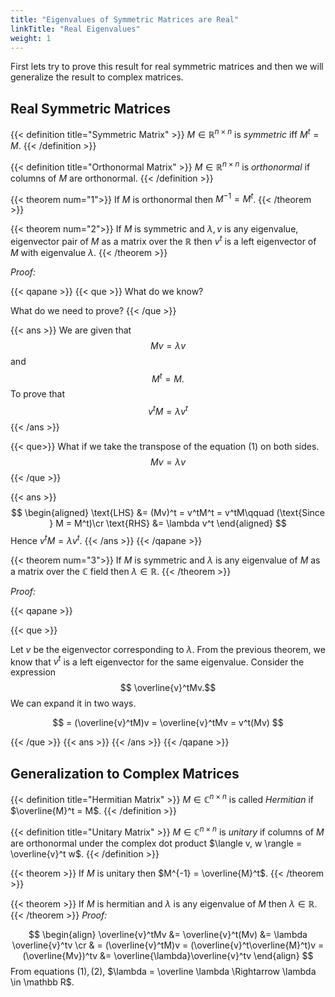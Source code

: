 ```yaml
---
title: "Eigenvalues of Symmetric Matrices are Real"
linkTitle: "Real Eigenvalues"
weight: 1
---
```

First lets try to prove this result for real symmetric matrices and then we will generalize the result to complex matrices.

## Real Symmetric Matrices

{{< definition title="Symmetric Matrix" >}}
$M \in \mathbb R^{n\times n}$ is _symmetric_ iff $M^t = M$.
{{< /definition >}}

{{< definition title="Orthonormal Matrix" >}}
$M \in \mathbb R^{n\times n}$ is _orthonormal_ if columns of $M$ are orthonormal.
{{< /definition >}}



{{< theorem num="1">}}
If $M$ is orthonormal then $M^{-1} = M^t$.
{{< /theorem >}}

{{< theorem num="2">}}
If $M$ is symmetric and $\lambda, v$ is any eigenvalue, eigenvector pair of $M$ as a matrix over the $\mathbb R$ then $v^t$ is a left eigenvector of $M$ with eigenvalue $\lambda$.
{{< /theorem >}}

_Proof:_ 

{{< qapane >}}
  {{< que >}}
What do we know?

What do we need to prove?
  {{< /que >}}

  {{< ans >}}
We are given that
$$ Mv = \lambda v \tag*{(1)}$$
and 
$$ M^t = M.$$
To prove that
$$ v^tM= \lambda v^t $$
  {{< /ans >}}

  {{< que>}}
What if we take the transpose of the equation $(1)$ on both sides.
$$ Mv = \lambda v \tag*{(1)}$$
  {{< /que >}}

  {{< ans >}}
$$
\begin{aligned}
\text{LHS} &= (Mv)^t = v^tM^t = v^tM\qquad (\text{Since } M = M^t)\cr
\text{RHS} &= \lambda v^t
\end{aligned}
$$
Hence $v^tM = \lambda v^t$.
  {{< /ans >}}
{{< /qapane >}}



{{< theorem num="3">}}
If $M$ is symmetric and $\lambda$ is any eigenvalue of $M$ as a matrix over the $\mathbb C$ field then $\lambda \in \mathbb R$.
{{< /theorem >}}

_Proof:_ 

{{< qapane >}}

{{< que >}}

Let $v$ be the eigenvector corresponding to $\lambda$. From the previous theorem, we know that $v^t$ is a left eigenvector for the same eigenvalue. Consider the expression
$$ \overline{v}^tMv.$$
We can expand it in two ways.

$$ = (\overline{v}^tM)v = \overline{v}^tMv = v^t(Mv) $$

{{< /que >}}
{{< ans >}}
{{< /ans >}}
{{< /qapane >}}


## Generalization to Complex Matrices

{{< definition title="Hermitian Matrix" >}}
$M \in \mathbb C^{n\times n}$ is called _Hermitian_ if $\overline{M}^t = M$.
{{< /definition >}}


{{< definition title="Unitary Matrix" >}}
$M \in \mathbb C^{n\times n}$ is _unitary_ if columns of $M$ are orthonormal under the complex dot product $\langle v, w \rangle = \overline{v}^t w$.
{{< /definition >}}



{{< theorem >}}
If $M$ is unitary then $M^{-1} = \overline{M}^t$.
{{< /theorem >}}

{{< theorem >}}
If $M$ is hermitian and $\lambda$ is any eigenvalue of $M$ then $\lambda \in \mathbb R$.
{{< /theorem >}}
_Proof:_

$$
\begin{align} 
\overline{v}^tMv &= \overline{v}^t(Mv) &= \lambda \overline{v}^tv \cr
& = (\overline{v}^tM)v = (\overline{v}^t\overline{M}^t)v =(\overline{Mv})^tv &=  \overline{\lambda}\overline{v}^tv 
 \end{align}
$$
From equations $(1), (2)$, $\lambda = \overline \lambda \Rightarrow \lambda \in \mathbb R$.